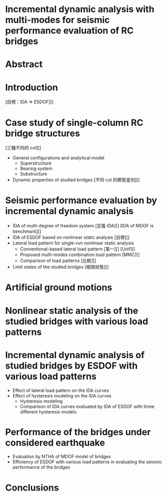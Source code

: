 # Incremental dynamic analysis with multi-modes for seismic performance evaluation of RC bridges

# Abstract

# Introduction
[目標：IDA => ESDOF][]

# Case study of single-column RC bridge structures
[三種不同的 col][]
- General configurations and analytical model
    - Superstructure
    - Bearing system
    - Substructure
- Dynamic properties of studied bridges
[不同 col 的模態差別][]

# Seismic performance evaluation by incremental dynamic analysis
- IDA of multi-degree of freedom system
[定義 IDA][]
[IDA of MDOF is benchmark][]
- IDA of ESDOF based on nonlinear static analysis
[目標][]
- Lateral load pattern for single-run nonlinear static analysis
    - Conventional-based lateral load pattern
    [第一][]
    [Unif][]
    - Proposed multi-modes combination load pattern
    [MMC][]
    - Comparison of load patterns
    [比較][]
- Limit states of the studied bridges
[極限狀態][]

# Artificial ground motions

# Nonlinear static analysis of the studied bridges with various load patterns

# Incremental dynamic analysis of studied bridges by ESDOF with various load patterns
- Effect of lateral load pattern on the IDA curves
- Effect of hysteresis modeling on the IDA curves
    - Hysteresis modeling
    - Comparison of IDA curves evaluated by IDA of ESDOF with three different hysteresis models

# Performance of the bridges under considered earthquake
- Evaluation by NTHA of MDOF model of bridges
- Efficiency of ESDOF with various load patterns in evaluating the seismic performance of the bridges

# Conclusions
